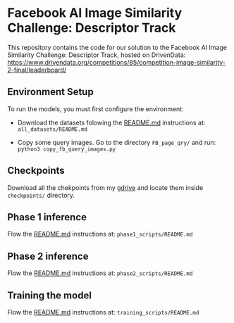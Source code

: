 # Facebook AI Image Similarity Challenge: Descriptor Track


This repository contains the code for our solution to the Facebook AI Image Similarity Challenge: Descriptor Track, hosted on DrivenData: <br />
https://www.drivendata.org/competitions/85/competition-image-similarity-2-final/leaderboard/


## Environment Setup
To run the models, you must first configure the environment:

- Download the datasets folowing the [README.md](./all_datasets) instructions at: ```all_datasets/README.md```

- Copy some query images. Go to the directory ```FB_page_qry/``` and run: ```python3 copy_fb_query_images.py```

## Checkpoints

Download all the chekpoints from my [gdrive](https://drive.google.com/drive/folders/1MnTm7OIPYuMMuc_uij7_bvT7_8NCxP-o) and locate them inside ```checkpoints/``` directory.


## Phase 1 inference

Flow the [README.md](./phase1_scripts) instructions at: ```phase1_scripts/README.md```


## Phase 2 inference

Flow the [README.md](./phase2_scripts) instructions at: ```phase2_scripts/README.md```


## Training the model

Flow the [README.md](./training_scripts) instructions at: ```training_scripts/README.md```
